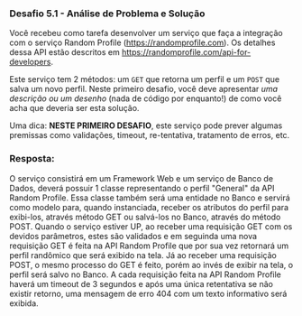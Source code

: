  ### Desafio 5.1 - Análise de Problema e Solução

 Você recebeu como tarefa desenvolver um serviço que faça a integração com o serviço Random Profile (https://randomprofile.com).
 Os detalhes dessa API estão descritos em https://randomprofile.com/api-for-developers.
 
 Este serviço tem 2 métodos: um `GET` que retorna um perfil e um `POST` que salva um novo perfil.
 Neste primeiro desafio, você deve apresentar *uma descrição ou um desenho* (nada de código por enquanto!) 
 de como você acha que deveria ser esta solução.
 
 Uma dica: **NESTE PRIMEIRO DESAFIO**, este serviço pode prever algumas premissas como validações, timeout, 
 re-tentativa, tratamento de erros, etc.
 
 
 ### Resposta:

 O serviço consistirá em um Framework Web e um serviço de Banco de Dados, deverá possuir 1 classe representando
 o perfil "General" da API Random Profile. Essa classe também será uma entidade no Banco e servirá como modelo para, 
 quando instanciada, receber os atributos do perfil para exibi-los, através método GET ou salvá-los no Banco, através 
 do método POST. Quando o serviço estiver UP, ao receber uma requisição GET com os devidos parâmetros, estes são validados
 e em seguinda uma nova requisição GET é feita na API Random Profile que por sua vez retornará um perfil randômico que 
 será exibido na tela. Já ao receber uma requisição POST, o mesmo processo do GET é feito, porém ao invés de exibir na 
 tela, o perfil será salvo no Banco. A cada requisição feita na API Random Profile haverá um timeout de 3 segundos e após 
 uma única retentativa se não existir retorno, uma mensagem  de erro 404 com um texto informativo será exibida.